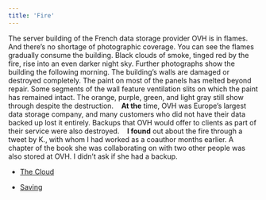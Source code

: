 ```yaml
---
title: 'Fire'
---
```


The server building of the French data storage provider OVH is in flames. And there’s no shortage of photographic coverage. You can see the flames gradually consume the building. Black clouds of smoke, tinged red by the fire, rise into an even darker night sky. Further photographs show the building the following morning. The building’s walls are damaged or destroyed completely. The paint on most of the panels has melted beyond repair. Some segments of the wall feature ventilation slits on which the paint has remained intact. The orange, purple, green, and light gray still show through despite the destruction. &nbsp;&nbsp;&nbsp;**At the** time, OVH was Europe’s largest data storage company, and many customers who did not have their data backed up lost it entirely. Backups that OVH would offer to clients as part of their service were also destroyed. &nbsp;&nbsp;&nbsp;**I found** out about the fire through a tweet by K., with whom I had worked as a coauthor months earlier. A chapter of the book she was collaborating on with two other people was also stored at OVH. I didn’t ask if she had a backup.

* [The Cloud](Clouds_en)

* [Saving](Saving_en)




